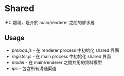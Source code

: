 # Shared

IPC 處理，是介於 main/renderer 之間的膠水層

## Usage

- *preload.js* - 在 renderer process 中初始化 shared 界面
- *register.js* - 在 main process 中初始化 shared 界面
- *model* - 在 main/renderer 之間共用的資料模型
- *ipc* - 包含所有溝通渠道
